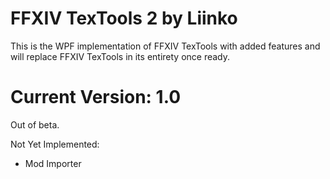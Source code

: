
# FFXIV TexTools 2 by Liinko
This is the WPF implementation of FFXIV TexTools with added features and will replace FFXIV TexTools in its entirety once ready.

# Current Version: 1.0
Out of beta.

Not Yet Implemented:
* Mod Importer
